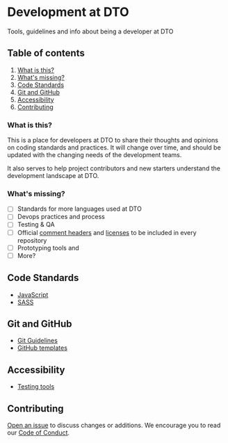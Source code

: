 # Development at DTO

Tools, guidelines and info about being a developer at DTO

## Table of contents

1. [What is this?](#what-is-this)
1. [What's missing?](#what-missing)
1. [Code Standards](#code-standards)
1. [Git and GitHub](#git-and-gitHub)
1. [Accessibility](#accessibility)
1. [Contributing](#contributing)

### What is this?

This is a place for developers at DTO to share their thoughts and opinions on coding standards and practices. It will change over time, and should be updated with the changing needs of the development teams.

It also serves to help project contributors and new starters understand the development landscape at DTO.

### What's missing?

- [ ] Standards for more languages used at DTO
- [ ] Devops practices and process
- [ ] Testing & QA
- [ ] Official [comment headers](github/templates/COMMENT_HEADER_TEMPLATE.md) and [licenses](github/templates/LICENSES.md) to be included in every repository
- [ ] Prototyping tools and
- [ ] More?

## Code Standards

* [JavaScript](http://jscode.org/929a08)
* [SASS](linters/.sass-lint.yml)

## Git and GitHub

* [Git Guidelines](github/git.md)
* [GitHub templates](github/)

## Accessibility

* [Testing tools](a11y/testing-tools.md)

## Contributing

[Open an issue](https://github.com/AusDTO/development-at-dto/issues/new) to discuss changes or additions. We encourage you to read our [Code of Conduct](CODE_OF_CONDUCT.md).
